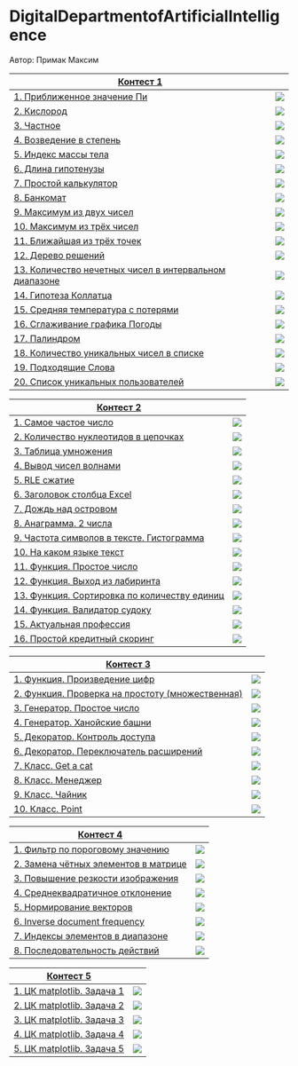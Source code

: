 # DigitalDepartmentofArtificialIntelligence

Автор: Примак Максим

| [Контест 1](https://contest.yandex.ru/contest/67706/problems/)                      |                       |
|-------------------------------------------------------------------------------------|:---------------------:|
| [1. Приближенное значение Пи](./contest_01/task1/1.py)                              | ![](./img/python.png) |
| [2. Кислород](./contest_01/task2/2.py)                                              | ![](./img/python.png) |
| [3. Частное](./contest_01/task3/3.py)                                               | ![](./img/python.png) |
| [4. Возведение в степень](./contest_01/task4/4.py)                                  | ![](./img/python.png) |
| [5. Индекс массы тела](./contest_01/task5/5.py)                                     | ![](./img/python.png) |
| [6. Длина гипотенузы](./contest_01/task6/6.py)                                      | ![](./img/python.png) |
| [7. Простой калькулятор](./contest_01/task7/7.py)                                   | ![](./img/python.png) |
| [8. Банкомат](./contest_01/task8/8.py)                                              | ![](./img/python.png) |
| [9. Максимум из двух чисел](./contest_01/task9/9.py)                                | ![](./img/python.png) |
| [10. Максимум из трёх чисел](./contest_01/task9/9.py)                               | ![](./img/python.png) |
| [11. Ближайшая из трёх точек](./contest_01/task11/11.py)                            | ![](./img/python.png) |
| [12. Дерево решений](./contest_01/task12/12.py)                                     | ![](./img/python.png) |
| [13. Количество нечетных чисел в интервальном диапазоне](./contest_01/task13/13.py) | ![](./img/python.png) |
| [14. Гипотеза Коллатца](./contest_01/task14/14.py)                                  | ![](./img/python.png) |
| [15. Средняя температура с потерями](./contest_01/task15/15.py)                     | ![](./img/python.png) |
| [16. Сглаживание графика Погоды](./contest_01/task16/16.py)                         | ![](./img/python.png) |
| [17. Палиндром](./contest_01/task17/17.py)                                          | ![](./img/python.png) |
| [18. Количество уникальных чисел в списке](./contest_01/task18/18.py)               | ![](./img/python.png) |
| [19. Подходящие Слова](./contest_01/task19/19.py)                                   | ![](./img/python.png) |
| [20. Список уникальных пользователей](./contest_01/task20/20.py)                    | ![](./img/python.png) |

| [Контест 2](https://contest.yandex.ru/contest/68009/problems/)            |                       |
|---------------------------------------------------------------------------|:---------------------:|
| [1. Самое частое число](./contest_02/task1/1.py)                          | ![](./img/python.png) |
| [2. Количество нуклеотидов в цепочках](./contest_02/task2/2.py)           | ![](./img/python.png) |
| [3. Таблица умножения](./contest_02/task3/3.py)                           | ![](./img/python.png) |
| [4. Вывод чисел волнами](./contest_02/task4/4.py)                         | ![](./img/python.png) |
| [5. RLE сжатие](./contest_02/task5/5.py)                                  | ![](./img/python.png) |
| [6. Заголовок столбца Excel](./contest_02/task6/6.py)                     | ![](./img/python.png) |
| [7. Дождь над островом](./contest_02/task7/7.py)                          | ![](./img/python.png) |
| [8. Анаграмма. 2 числа](./contest_02/task8/8.py)                          | ![](./img/python.png) |
| [9. Частота символов в тексте. Гистограмма](./contest_02/task9/9.py)      | ![](./img/python.png) |
| [10. На каком языке текст](./contest_02/task10/10.py)                     | ![](./img/python.png) |
| [11. Функция. Простое число](./contest_02/task11/11.py)                   | ![](./img/python.png) |
| [12. Функция. Выход из лабиринта](./contest_02/task12/12.py)              | ![](./img/python.png) |
| [13. Функция. Сортировка по количеству единиц](./contest_02/task13/13.py) | ![](./img/python.png) |
| [14. Функция. Валидатор судоку](./contest_02/task14/14.py)                | ![](./img/python.png) |
| [15. Актуальная профессия](./contest_02/task15/15.py)                     | ![](./img/python.png) |
| [16. Простой кредитный скоринг](./contest_02/task16/16.py)                | ![](./img/python.png) |

| [Контест 3](https://contest.yandex.ru/contest/68422/problems/)              |                       |
|-----------------------------------------------------------------------------|:---------------------:|
| [1. Функция. Произведение цифр](./contest_03/task1/1.py)                    | ![](./img/python.png) |
| [2. Функция. Проверка на простоту (множественная)](./contest_03/task2/2.py) | ![](./img/python.png) |
| [3. Генератор. Простое число](./contest_03/task3/3.py)                      | ![](./img/python.png) |
| [4. Генератор. Ханойские башни](./contest_03/task4/4.py)                    | ![](./img/python.png) |
| [5. Декоратор. Контроль доступа](./contest_03/task5/5.py)                   | ![](./img/python.png) |
| [6. Декоратор. Переключатель расширений](./contest_03/task6/6.py)           | ![](./img/python.png) |
| [7. Класс. Get a cat](./contest_03/task7/7.py)                              | ![](./img/python.png) |
| [8. Класс. Менеджер](./contest_03/task8/8.py)                               | ![](./img/python.png) |
| [9. Класс. Чайник](./contest_03/task9/9.py)                                 | ![](./img/python.png) |
| [10. Класс. Point](./contest_03/task10/10.py)                               | ![](./img/python.png) |

| [Контест 4](https://contest.yandex.ru/contest/68855/problems/)  |                       |
|-----------------------------------------------------------------|:---------------------:|
| [1. Фильтр по пороговому значению](./contest_04/task1/1.py)     | ![](./img/python.png) |
| [2. Замена чётных элементов в матрице](./contest_04/task2/2.py) | ![](./img/python.png) |
| [3. Повышение резкости изображения](./contest_04/task3/3.py)    | ![](./img/python.png) |
| [4. Среднеквадратичное отклонение](./contest_04/task4/4.py)     | ![](./img/python.png) |
| [5. Нормирование векторов](./contest_04/task5/5.py)             | ![](./img/python.png) |
| [6. Inverse document frequency](./contest_04/task6/6.py)        | ![](./img/python.png) |
| [7. Индексы элементов в диапазоне](./contest_04/task7/7.py)     | ![](./img/python.png) |
| [8. Последовательность действий](./contest_04/task8/8.py)       | ![](./img/python.png) |


| [Контест 5](https://contest.yandex.ru/contest/69225/problems/) |                       |
|----------------------------------------------------------------|:---------------------:|
| [1. ЦК matplotlib. Задача 1](./contest_05/task1/1.py)          | ![](./img/python.png) |
| [2. ЦК matplotlib. Задача 2](./contest_05/task2/2.py)          | ![](./img/python.png) |
| [3. ЦК matplotlib. Задача 3](./contest_05/task3/3.py)          | ![](./img/python.png) |
| [4. ЦК matplotlib. Задача 4](./contest_05/task4/4.py)          | ![](./img/python.png) |
| [5. ЦК matplotlib. Задача 5](./contest_05/task5/5.py)          | ![](./img/python.png) |